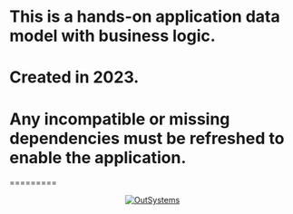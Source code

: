 # This is a hands-on application data model with business logic.

# Created in 2023.

# Any incompatible or missing dependencies must be refreshed to enable the application.

=========

<p align="center"><a href="https://www.outsystems.com/" target="_blank"><img src="https://www.google.com/url?sa=i&url=https%3A%2F%2Fgithub.com%2FOutSystems&psig=AOvVaw1Xbi_5-o2rhI3TYVMMlVpz&ust=1709748856331000&source=images&cd=vfe&opi=89978449&ved=0CBUQjhxqFwoTCLD-yr7d3YQDFQAAAAAdAAAAABAs" alt="OutSystems"></a></p>


